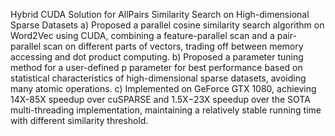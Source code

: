 Hybrid CUDA Solution for AllPairs Similarity Search on High-dimensional Sparse Datasets 
a)	Proposed a parallel cosine similarity search algorithm on Word2Vec using CUDA, combining a feature-parallel scan and a pair-parallel scan on different parts of vectors, trading off between memory accessing and dot product computing.
b)	Proposed a parameter tuning method for a user-defined p parameter for best performance based on statistical characteristics of high-dimensional sparse datasets, avoiding many atomic operations.
c)	Implemented on GeForce GTX 1080, achieving 14X-85X speedup over cuSPARSE and 1.5X−23X speedup over the SOTA multi-threading implementation, maintaining a relatively stable running time with different similarity threshold.
